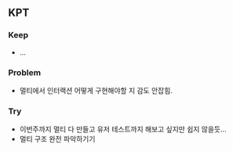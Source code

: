 ## KPT

### Keep

- ...

### Problem

- 멀티에서 인터랙션 어떻게 구현해야할 지 감도 안잡힘.

### Try

- 이번주까지 멀티 다 만들고 유저 테스트까지 해보고 싶지만 쉽지 않을듯...
- 멀티 구조 완전 파악하기기







